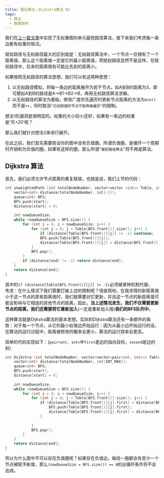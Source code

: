 ```yaml
---
title: 图论算法：Dijkstra算法 02
tags: 
  - 算法
  - 数据结构
---
```


我们在[上一篇文章](https://amachi.com.cn/_posts/2020-04-15-dijkstra1/)中实现了无权重图的单元最短路径算法，接下来我们考虑每一条边都有权重的情况。  

赋权路径与无权路径最大的区别就是：无权路径算法中，一个节点一旦拥有了一个距离值，那么这个距离值一定是它的最小距离值，而赋权路径显然不是这样。在赋权路径中，后来的距离很有可能比先到的距离小。  

如果按照无权路径的算法思想，我们可以有这两种思想：

1. 以无权路径模拟，将每一条边的距离展开为若干节点。如A到B的距离为3，即可模拟A到B的路径是A->B1->B2->B，再用无权路径算法求解。
2. 以无权路径的算法为基础，修改广度优先遍历时更新节点距离的方法为`min()`而不是`++`，同时取消`"已经赋值的节点不能再被遍历"`的限制。
  
想法1的漏洞是很明显的。权重的大小较小还好，如果有一条边的权重是'1E+20'呢？

那么我们就针对想法2来进行展开。
  
在此之前，我们首先需要假设你的图中没有负值圈。所谓负值圈，是循环一个周期时开销和为负值的圈。如果有这样的圈，那么所谓`“最短路径算法”`将不再是算法。

## Dijkstra 算法

首先，我们必须允许节点距离的重复赋值，也就是说，我们上节的代码：

```cpp
int unweightedPath (int totalNodeNumber, vector<vector <int>> Table, int start, int end) {
    vector<int> distance(totalNodeNumber, int(-1));
    queue<int> BFS;
    BFS.push(start);
    distance[start] = 0;
    
    int nowQueueSize;
    while (nowQueueSize = BFS.size()) {
        for (int i = 0; i < nowQueueSize; i++) {
            for (int j = 0; j < Table[BFS.front()].size(); j++) {
                if (distance[Table[BFS.front()][j]] != -1) continue;
                BFS.push(Table[BFS.front()][j]);
                distance[Table[BFS.front()][j]] = distance[BFS.front()] + 1;
            }
            BFS.pop();
        }
        if (distance[end] != -1) return distance[end];
    }
    return distance[end];
}
```

其中的`if (distance[Table[BFS.front()][j]] != -1)`必须被某种机制代替。  
考虑：在什么情况下我们需要打破上述的限制呢？很直观地，在我求得的新距离值小于这一节点的原有距离值时，我们就需要对它更新，并且这一节点的新距离值可能会影响与它相连的其他节点的距离，因此，**当上述情况发生，我们不仅需要更新节点的距离，我们还需要将它重新加入**(一定是重新加入哦)**我们的BFS队列中**。  

这种算法就是Dijkstra算法的基本思想。实际的Dijkstra算法还有一条额外的条款：对于每一个节点，从它的最小权值边开始运行：因为从最小边开始运行的话，在算法的运行过程中，距离被修改的概率会更小，算法的运行效率会更高。

简单的代码实现如下：(`pair<int, int>`中`first`是边的指向目标，`second`是边的权)

```cpp
int Dijkstra (int totalNodeNumber, vector<vector<pair<int, int>>> Table, int start, int end) {
    vector<int> distance(totalNodeNumber, int(INT_MAX));
    queue<int> BFS;
    BFS.push(start);
    distance[start] = 0;
    
    int nowQueueSize;
    while (nowQueueSize = BFS.size()) {
        for (int i = 0; i < nowQueueSize; i++) {
            for (int j = 0; j < Table[BFS.front()].size(); j++) {
                if (distance[Table[BFS.front()][j].first] > distance[BFS.front()] + Table[BFS.front()][j].second){
                    BFS.push(Table[BFS.front()][j].first);
                    distance[Table[BFS.front()][j].first] = distance[BFS.front()] + Table[BFS.front()][j].second;
                }
                
            }
            BFS.pop();
        }
    }
    return distance[end];
}
```

所以为什么图中不可以存在负值圈呢？如果存在负值边，每绕一圈都会有至少一个节点被赋予新值，那么`(nowQueueSize = BFS.size()) == 0`的出循环条件将不会达成。
